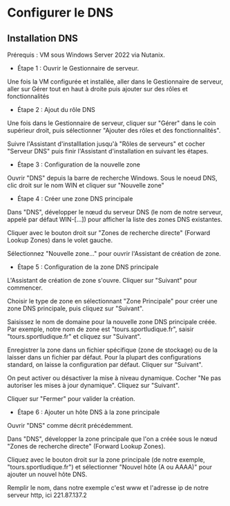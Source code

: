 # **Configurer le DNS**

## Installation DNS

Prérequis :
VM sous Windows Server 2022 via Nutanix.

- Étape 1 : Ouvrir le Gestionnaire de serveur.

Une fois la VM configurée et installée, aller dans le Gestionnaire de serveur, aller sur Gérer tout en haut à droite puis ajouter sur des rôles et fonctionnalités

- Étape 2 : Ajout du rôle DNS

Une fois dans le Gestionnaire de serveur, cliquer sur "Gérer" dans le coin supérieur droit, puis sélectionner "Ajouter des rôles et des fonctionnalités".

Suivre l'Assistant d'installlation jusqu'à "Rôles de serveurs" et cocher "Serveur DNS" puis finir l'Assistant d'installation en suivant les étapes.

- Étape 3 : Configuration de la nouvelle zone

Ouvrir "DNS" depuis la barre de recherche Windows. Sous le noeud DNS, clic droit sur le nom WIN et cliquer sur "Nouvelle zone"

- Étape 4 : Créer une zone DNS principale

Dans "DNS", développer le nœud du serveur DNS (le nom de notre serveur, appelé par défaut WIN-[...]) pour afficher la liste des zones DNS existantes.

Cliquer avec le bouton droit sur "Zones de recherche directe" (Forward Lookup Zones) dans le volet gauche.

Sélectionnez "Nouvelle zone..." pour ouvrir l'Assistant de création de zone.

- Étape 5 : Configuration de la zone DNS principale

L'Assistant de création de zone s'ouvre. Cliquer sur "Suivant" pour commencer.

Choisir le type de zone en sélectionnant "Zone Principale" pour créer une zone DNS principale, puis cliquez sur "Suivant".

Saisissez le nom de domaine pour la nouvelle zone DNS principale créée. Par exemple, notre nom de zone est "tours.sportludique.fr", saisir "tours.sportludique.fr" et cliquez sur "Suivant".

Enregistrer la zone dans un fichier spécifique (zone de stockage) ou de la laisser dans un fichier par défaut. Pour la plupart des configurations standard, on laisse la configuration par défaut. Cliquer sur "Suivant".

On peut activer ou désactiver la mise à niveau dynamique. Cocher "Ne pas autoriser les mises à jour dynamique". Cliquez sur "Suivant".

Cliquer sur "Fermer" pour valider la création.

- Étape 6 : Ajouter un hôte DNS à la zone principale

Ouvrir "DNS" comme décrit précédemment.

Dans "DNS", développer la zone principale que l'on a créée sous le nœud "Zones de recherche directe" (Forward Lookup Zones).

Cliquez avec le bouton droit sur la zone principale (de notre exemple, "tours.sportludique.fr") et sélectionner "Nouvel hôte (A ou AAAA)" pour ajouter un nouvel hôte DNS.

Remplir le nom, dans notre exemple c'est www et l'adresse ip de notre serveur http, ici 221.87.137.2


